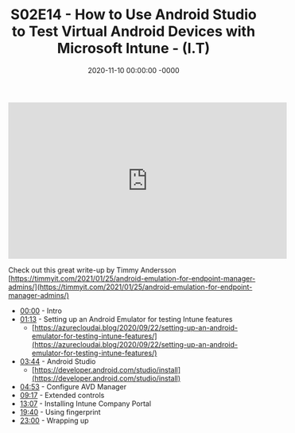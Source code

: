 ﻿---
layout: post
title: "S02E14 - How to Use Android Studio to Test Virtual Android Devices with Microsoft Intune - (I.T)"
date: 2020-11-10 00:00:00 -0000
categories:
---

<iframe loading="lazy" width="560" height="315" src="https://www.youtube.com/embed/ijyWRgrirWw" title="YouTube video player" frameborder="0" allow="accelerometer; autoplay; clipboard-write; encrypted-media; gyroscope; picture-in-picture" allowfullscreen></iframe>

Check out this great write-up by Timmy Andersson
[https://timmyit.com/2021/01/25/android-emulation-for-endpoint-manager-admins/](https://timmyit.com/2021/01/25/android-emulation-for-endpoint-manager-admins/)

- [00:00](https://www.youtube.com/watch?v=ijyWRgrirWw&t=0s) - Intro
- [01:13](https://www.youtube.com/watch?v=ijyWRgrirWw&t=73s) - Setting up an Android Emulator for testing Intune features
   - [https://azurecloudai.blog/2020/09/22/setting-up-an-android-emulator-for-testing-intune-features/](https://azurecloudai.blog/2020/09/22/setting-up-an-android-emulator-for-testing-intune-features/)
- [03:44](https://www.youtube.com/watch?v=ijyWRgrirWw&t=224s) - Android Studio
   - [https://developer.android.com/studio/install](https://developer.android.com/studio/install)
- [04:53](https://www.youtube.com/watch?v=ijyWRgrirWw&t=293s) - Configure AVD Manager
- [09:17](https://www.youtube.com/watch?v=ijyWRgrirWw&t=557s) - Extended controls
- [13:07](https://www.youtube.com/watch?v=ijyWRgrirWw&t=787s) - Installing Intune Company Portal
- [19:40](https://www.youtube.com/watch?v=ijyWRgrirWw&t=1180s) - Using fingerprint
- [23:00](https://www.youtube.com/watch?v=ijyWRgrirWw&t=1380s) - Wrapping up

